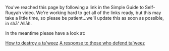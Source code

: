 [path: /ruqyah/taweez]:/

You've reached this page by following a link in the Simple Guide to Self-Ruqyah video. We're working hard to get all of the links ready, but this may take a little time, so please be patient...we'll update this as soon as possible, in shā' Allāh.

In the meantime please have a look at:

[How to destroy a ta'weez](http://muhammadtim.com/ruqyah/how-to-destroy-a-taweez)
[A response to those who defend ta'weez](http://muhammadtim.com/ruqyah/a-response-to-those-who-defend-taweez)